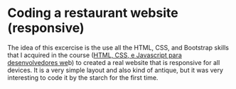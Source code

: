 # Coding a restaurant website (responsive) 

The idea of this excercise is the use all the HTML, CSS, and Bootstrap skills that I acquired in the course ([HTML, CSS, e Javascript para desenvolvedores we](https://www.coursera.org/learn/html-css-javascript-for-web-developers?)b) to created a real website that is responsive for all devices. 
It is a very simple layout and also kind of antique, but it was very interesting to code it by the starch for the first time. 